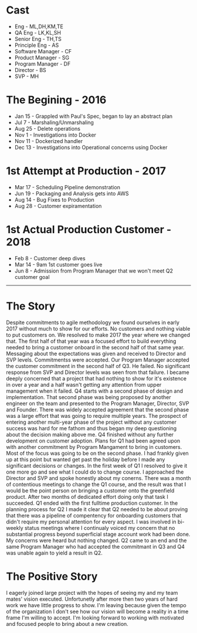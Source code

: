 # Cast
* Eng - ML,DH,KM,TE
* QA Eng - LK,KL,SH
* Senior Eng - TH,TS
* Principle Eng - AS
* Software Manager - CF
* Product Manager - SG
* Program Manager - DF
* Director - BS
* SVP - MH

# The Begining - 2016
* Jan 15 - Grappled with Paul's Spec, began to lay an abstract plan
* Jul  7 - Marshaling/Unmarshaling  
* Aug 25 - Delete operations
* Nov  1 - Investigations into Docker
* Nov 11 - Dockerized handler
* Dec 13 - Investigations into Operational concerns using Docker

# 1st Attempt at Production - 2017
* Mar 17 - Scheduling Pipeline demonstration
* Jun 19 - Packaging and Analysis gets into AWS
* Aug 14 - Bug Fixes to Production
* Aug 28 - Customer expiramentation

# 1st Actual Production Customer - 2018
* Feb  8 - Customer deep dives
* Mar 14 - 9am 1st customer goes live
* Jun  8 - Admission from Program Manager that we won't meet Q2 customer goal

**********

# The Story
Despite commitments to agile methodology we found ourselves in early 2017 without much to show for our efforts. No customers and nothing viable to put customers on.  We resolved to make 2017 the year where we changed that. The first half of that year was a focused effort to build everything needed to bring a customer onboard in the second half of that same year. Messaging about the expectations was given and received to Director and SVP levels. Commitmentss were accepted. Our Program Manager accepted the customer commitment in the second half of Q3. He failed. No significant response from SVP and Director levels was seen from that failure. I became deeply concerned that a project that had nothing to show for it's existence in over a year and a half wasn't getting any attention from upper management when it failed.  Q4 starts with a second phase of design and implementation. That second phase was being proposed by another engineer on the team and presented to the Program Manager, Director, SVP and Founder. There was widely accepted agreement that the second phase was a large effort that was going to require multiple years. The prospect of entering another multi-year phase of the project without any customer success was hard for me fathom and thus began my deep questioning about the decision making above me. Q4 finished without any further development on customer adoption. Plans for Q1 had been agreed upon with another commitment by Program Mangament to bring in customers. Most of the focus was going to be on the second phase.  I had frankly given up at this point but wanted get past the holiday before I made any significant decisions or changes.  In the first week of Q1 I resolved to give it one more go and see what I could do to change course. I approached the Director and SVP and spoke honestly about my conerns. There was a month of contentious meetings to change the Q1 course, and the result was that I would be the point person on bringing a customer onto the greenfield product. After two months of dedicated effort doing only that task I succeeded. Q1 ended with the first fulltime production customer. In the planning process for Q2 I made it clear that Q2 needed to be about proving that there was a pipeline of compentency for onboarding customers that didn't require my personal attention for every aspect. I was involved in bi-weekly status meetings where I continualy voiced my concern that no substantial progress beyond superficial stage account work had been done. My concerns were heard but nothing changed. Q2 came to an end and the same Program Manager who had accepted the commitmant in Q3 and Q4 was unable again to yield a result in Q2. 

# The Positive Story
I eagerly joined large project with the hopes of seeing my and my team mates' vision executed. Unfortunetly after more then two years of hard work we have little progress to show. I'm leaving because given the tempo of the organization I don't see how our vision will become a reality in a time frame I'm willing to accept. I'm looking forward to working with motivated and focused people to bring about a new creation. 
